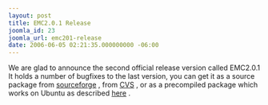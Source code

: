 ```yaml
---
layout: post
title: EMC2.0.1 Release
joomla_id: 23
joomla_url: emc201-release
date: 2006-06-05 02:21:35.000000000 -06:00
---
```

<p>We are glad to announce the second official release version called EMC2.0.1<br />It holds a number of bugfixes to the last version, you can get it as a source package from <a target="_blank" href="http://prdownloads.sourceforge.net/emc/emc2.0.1.tar.gz?download">sourceforge</a> , from <a target="_blank" href="http://wiki.linuxcnc.org/cgi-bin/emcinfo.pl?Installing_EMC2">CVS</a> , or as a precompiled package which works on Ubuntu as described <a href="index.php?option=com_content&amp;task=view&amp;id=2&amp;Itemid=4">here</a> .<br /></p>
